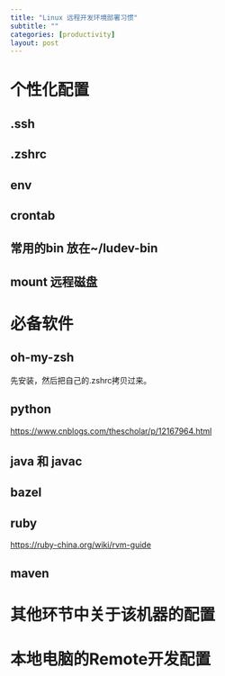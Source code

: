 ```yaml
---
title: "Linux 远程开发环境部署习惯"
subtitle: ""
categories: [productivity]
layout: post
---
```


# 个性化配置
## .ssh

## .zshrc

## env

## crontab

## 常用的bin 放在~/ludev-bin

## mount 远程磁盘




# 必备软件
## oh-my-zsh
先安装，然后把自己的.zshrc拷贝过来。

## python
https://www.cnblogs.com/thescholar/p/12167964.html

## java 和 javac

## bazel

## ruby
https://ruby-china.org/wiki/rvm-guide

## maven



# 其他环节中关于该机器的配置


# 本地电脑的Remote开发配置